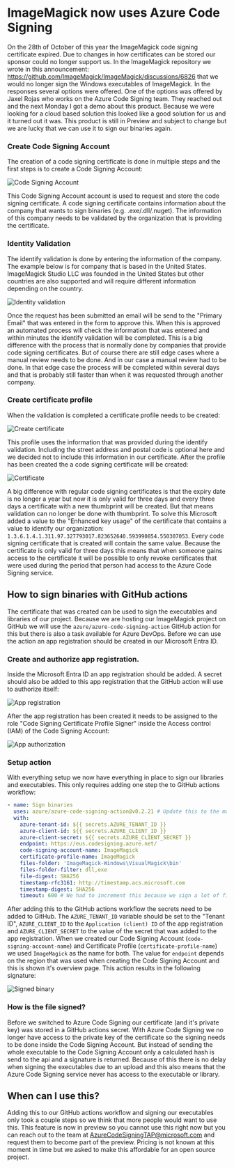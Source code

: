 # ImageMagick now uses Azure Code Signing

On the 28th of October of this year the ImageMagick code signing certificate expired. Due to changes in how certificates can be stored our sponsor could no longer support us. In the ImageMagick repository we wrote in this announcement: https://github.com/ImageMagick/ImageMagick/discussions/6826 that we would no longer sign the Windows executables of ImageMagick. In the responses several options were offered. One of the options was offered by Jaxel Rojas who works on the Azure Code Signing team. They reached out and the next Monday I got a demo about this product. Because we were looking for a cloud based solution this looked like a good solution for us and it turned out it was. This product is still in Preview and subject to change but we are lucky that we can use it to sign our binaries again.

### Create Code Signing Account

The creation of a code signing certificate is done in multiple steps and the first steps is to create a Code Signing Account:

![Code Signing Account](images/CodeSigningAccount.png)

This Code Signing Account account is used to request and store the code signing certificate. A code signing certificate contains information about the company that wants to sign binaries (e.g. .exe/.dll/.nuget). The information of this company needs to be validated by the organization that is providing the certificate.

### Identity Validation

The identify validation is done by entering the information of the company. The example below is for company that is based in the United States. ImageMagick Studio LLC was founded in the United States but other countries are also supported and will require different information depending on the country.

![Identity validation](images/IdentityValidation.png)

Once the request has been submitted an email will be send to the "Primary Email" that was entered in the form to approve this. When this is approved an automated process will check the information that was entered and within minutes the identify validation will be completed. This is a big difference with the process that is normally done by companies that provide code signing certificates. But of course there are still edge cases where a manual review needs to be done. And in our case a manual review had to be done. In that edge case the process will be completed within several days and that is probably still faster than when it was requested through another company.

### Create certificate profile

When the validation is completed a certificate profile needs to be created:

![Create certificate](images/CreateCertificate.png)

This profile uses the information that was provided during the identify validation. Including the street address and postal code is optional here and we decided not to include this information in our certificate. After the profile has been created the a code signing certificate will be created:

![Certificate](images/Certificate.png)

A big difference with regular code signing certificates is that the expiry date is no longer a year but now it is only valid for three days and every three days a certificate with a new thumbprint will be created. But that means validation can no longer be done with thumbprint. To solve this Microsoft added a value to the "Enhanced key usage" of the certificate that contains a value to identify our organization: `1.3.6.1.4.1.311.97.327793017.823652640.593990854.550307053`. Every code signing certificate that is created will contain the same value. Because the certificate is only valid for three days this means that when someone gains access to the certificate it will be possible to only revoke certificates that were used during the period that person had access to the Azure Code Signing service. 

## How to sign binaries with GitHub actions

The certificate that was created can be used to sign the executables and libraries of our project. Because we are hosting our ImageMagick project on GitHub we will use the `azure/azure-code-signing-action` GitHub action for this but there is also a task available for Azure DevOps. Before we can use the action an app registration should be created in our Microsoft Entra ID.

### Create and authorize app registration.

Inside the Microsoft Entra ID an app registration should be added. A secret should also be added to this app registration that the GitHub action will use to authorize itself:

![App registration](images/AppRegistration.png)

After the app registration has been created it needs to be assigned to the role "Code Signing Certificate Profile Signer" inside the Access control (IAM) of the Code Signing Account:

![App authorization](images/AppAuthorization.png)

### Setup action

With everything setup we now have everything in place to sign our libraries and executables. This only requires adding one step the to GitHub actions workflow:

```yaml
- name: Sign binaries
  uses: azure/azure-code-signing-action@v0.2.21 # Update this to the most recent version
  with:
    azure-tenant-id: ${{ secrets.AZURE_TENANT_ID }}
    azure-client-id: ${{ secrets.AZURE_CLIENT_ID }}
    azure-client-secret: ${{ secrets.AZURE_CLIENT_SECRET }}
    endpoint: https://eus.codesigning.azure.net/
    code-signing-account-name: ImageMagick
    certificate-profile-name: ImageMagick
    files-folder: 'ImageMagick-Windows\VisualMagick\bin'
    files-folder-filter: dll,exe
    file-digest: SHA256
    timestamp-rfc3161: http://timestamp.acs.microsoft.com
    timestamp-digest: SHA256
    timeout: 600 # We had to increment this because we sign a lot of files at the same time
```

After adding this to the GitHub actions workflow the secrets need to be added to GitHub. The `AZURE_TENANT_ID` variable should be set to the "Tenant ID", `AZURE_CLIENT_ID` to the `Application (client) ID` of the app registration and `AZURE_CLIENT_SECRET` to the value of the secret that was added to the app registration. When we created our Code Signing Account (`code-signing-account-name`) and Certificate Profile (`certificate-profile-name`) we used `ImageMagick` as the name for both. The value for `endpoint` depends on the region that was used when creating the Code Signing Account and this is shown it's overview page. This action results in the following signature:

![Signed binary](images/Magick.png)

### How is the file signed?

Before we switched to Azure Code Signing our certificate (and it's private key) was stored in a GitHub actions secret. With Azure Code Signing we no longer have access to the private key of the certificate so the signing needs to be done inside the Code Signing Account. But instead of sending the whole executable to the Code Signing Account only a calculated hash is send to the api and a signature is returned. Because of this there is no delay when signing the executables due to an upload and this also means that the Azure Code Signing service never has access to the executable or library.

## When can I use this?

Adding this to our GitHub actions workflow and signing our executables only took a couple steps so we think that more people would want to use this. This feature is now in preview so you cannot use this right now but you can reach out to the team at AzureCodeSigningTAP@microsoft.com and request them to become part of the preview. Pricing is not known at this moment in time but we asked to make this affordable for an open source project.